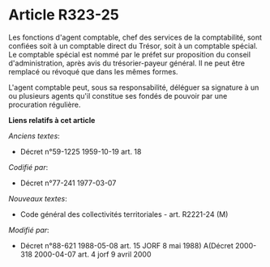 # Article R323-25

Les fonctions d'agent comptable, chef des services de la comptabilité, sont confiées soit à un comptable direct du Trésor,
soit à un comptable spécial. Le comptable spécial est nommé par le préfet sur proposition du conseil d'administration, après
avis du trésorier-payeur général. Il ne peut être remplacé ou révoqué que dans les mêmes formes.

L'agent comptable peut, sous sa responsabilité, déléguer sa signature à un ou plusieurs agents qu'il constitue ses fondés de
pouvoir par une procuration régulière.

**Liens relatifs à cet article**

_Anciens textes_:

  - Décret n°59-1225 1959-10-19 art. 18

_Codifié par_:

  - Décret n°77-241 1977-03-07

_Nouveaux textes_:

  - Code général des collectivités territoriales - art. R2221-24 (M)

_Modifié par_:

  - Décret n°88-621 1988-05-08 art. 15 JORF 8 mai 1988) A(Décret 2000-318 2000-04-07 art. 4 jorf 9 avril 2000
